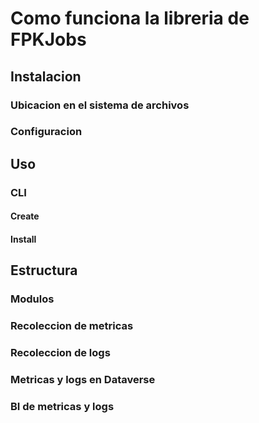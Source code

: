 # Como funciona la libreria de FPKJobs

## Instalacion

### Ubicacion en el sistema de archivos

### Configuracion

## Uso

### CLI

#### Create

#### Install

## Estructura

### Modulos

### Recoleccion de metricas

### Recoleccion de logs

### Metricas y logs en Dataverse

### BI de metricas y logs